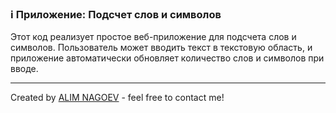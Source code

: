 ### ℹ️ Приложение: Подсчет слов и символов

Этот код реализует простое веб-приложение для подсчета слов и символов.
Пользователь может вводить текст в текстовую область, и приложение
автоматически обновляет количество слов и символов при вводе.

-----
Created by [ALIM NAGOEV](https://github.com/nagoev-id) - feel free to contact me!

